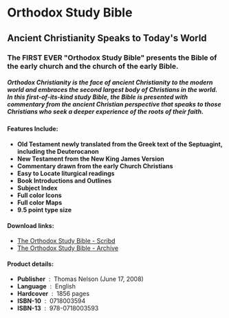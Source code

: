 # Orthodox Study Bible
## Ancient Christianity Speaks to Today's World

### The FIRST EVER "Orthodox Study Bible" presents the Bible of the early church and the church of the early Bible. 

##### Orthodox Christianity is the face of ancient Christianity to the modern world and embraces the second largest body of Christians in the world. In this first-of-its-kind study Bible, the Bible is presented with commentary from the ancient Christian perspective that speaks to those Christians who seek a deeper experience of the roots of their faith.

#### Features Include: 
* **Old Testament newly translated from the Greek text of the Septuagint, including the Deuterocanon**
* **New Testament from the New King James Version**
* **Commentary drawn from the early Church Christians**
* **Easy to Locate liturgical readings**
* **Book Introductions and Outlines**
* **Subject Index**
* **Full color Icons**
* **Full color Maps**
* **9.5 point type size**

#### Download links: 
- [The Orthodox Study Bible - Scribd]
- [The Orthodox Study Bible - Archive] 

#### Product details:
 * **Publisher** ‏ : ‎ Thomas Nelson (June 17, 2008)
 * **Language** ‏ : ‎ English
 * **Hardcover** ‏ : ‎ 1856 pages
 * **ISBN-10** ‏ : ‎ 0718003594
 * **ISBN-13** ‏ : ‎ 978-0718003593

[The Orthodox Study Bible - Scribd]: <https://www.scribd.com/document/542390988/The-Orthodox-Study-Bible-2021-Medium-Quality-Scan>
[The Orthodox Study Bible - Archive]: <https://archive.org/details/the-orthodox-study-bible-2021-medium-quality-scan>
